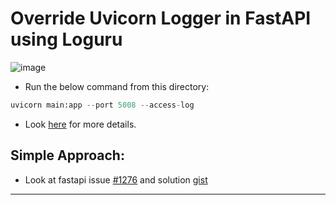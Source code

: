 # Override Uvicorn Logger in FastAPI using Loguru

![image](https://miro.medium.com/max/700/1*yiY7rmgrbYD37TjC4s0SBw.png)

- Run the below command from this directory:

```py
uvicorn main:app --port 5008 --access-log
```

- Look [here](https://medium.com/1mgofficial/how-to-override-uvicorn-logger-in-fastapi-using-loguru-124133cdcd4e) for more details.


## Simple Approach:

- Look at fastapi issue [#1276](https://github.com/tiangolo/fastapi/issues/1276) and solution [gist](https://gist.github.com/Slyfoxy/a3e31cfcc1b19cba8e1b626276148c49)

----
